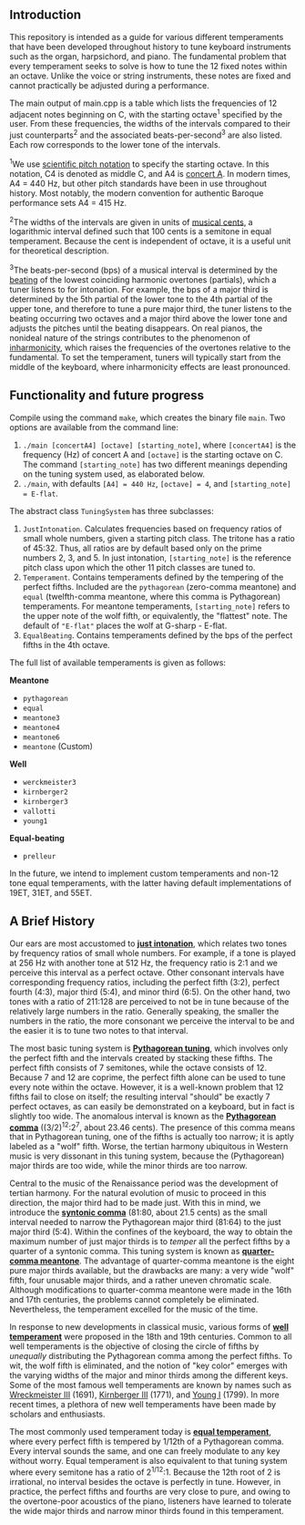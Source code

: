 ## Introduction

This repository is intended as a guide for various different temperaments that have been developed throughout history to tune keyboard instruments such as the organ, harpsichord, and piano. The fundamental problem that every temperament seeks to solve is how to tune the 12 fixed notes within an octave. Unlike the voice or string instruments, these notes are fixed and cannot practically be adjusted during a performance.

The main output of main.cpp is a table which lists the frequencies of 12 adjacent notes beginning on C, with the starting octave<sup>1</sup> specified by the user. From these frequencies, the widths of the intervals compared to their just counterparts<sup>2</sup> and the associated beats-per-second<sup>3</sup> are also listed. Each row corresponds to the lower tone of the intervals.

<sup>1</sup>We use [scientific pitch notation](https://en.wikipedia.org/wiki/Scientific_pitch_notation) to specify the starting octave. In this notation, C4 is denoted as middle C, and A4 is [concert A](https://en.wikipedia.org/wiki/Concert_pitch). In modern times, A4 = 440 Hz, but other pitch standards have been in use throughout history. Most notably, the modern convention for authentic Baroque performance sets A4 = 415 Hz.

<sup>2</sup>The widths of the intervals are given in units of [musical cents](https://en.wikipedia.org/wiki/Cent_(music)), a logarithmic interval defined such that 100 cents is a semitone in equal temperament. Because the cent is independent of octave, it is a useful unit for theoretical description.

<sup>3</sup>The beats-per-second (bps) of a musical interval is determined by the [beating](https://en.wikipedia.org/wiki/Beat_(acoustics)) of the lowest coinciding harmonic overtones (partials), which a tuner listens to for intonation. For example, the bps of a major third is determined by the 5th partial of the lower tone to the 4th partial of the upper tone, and therefore to tune a pure major third, the tuner listens to the beating occurring two octaves and a major third above the lower tone and adjusts the pitches until the beating disappears. On real pianos, the nonideal nature of the strings contributes to the phenomenon of [inharmonicity](https://en.wikipedia.org/wiki/Inharmonicity), which raises the frequencies of the overtones relative to the fundamental. To set the temperament, tuners will typically start from the middle of the keyboard, where inharmonicity effects are least pronounced. 

## Functionality and future progress
Compile using the command ```make```, which creates the binary file ```main```. Two options are available from the command line:

1. ```./main [concertA4] [octave] [starting_note]```, where ```[concertA4]``` is the frequency (Hz) of concert A and ```[octave]``` is the starting octave on C. The command ```[starting_note]``` has two different meanings depending on the tuning system used, as elaborated below.
2. ```./main```, with defaults ```[A4] = 440 Hz```, ```[octave] = 4```, and ```[starting_note] = E-flat```.

The abstract class ```TuningSystem``` has three subclasses:

1. ```JustIntonation```. Calculates frequencies based on frequency ratios of small whole numbers, given a starting pitch class. The tritone has a ratio of 45:32. Thus, all ratios are by default based only on the prime numbers 2, 3, and 5. In just intonation, ```[starting_note]``` is the reference pitch class upon which the other 11 pitch classes are tuned to.
2. ```Temperament```. Contains temperaments defined by the tempering of the perfect fifths. Included are the ```pythagorean``` (zero-comma meantone) and ```equal``` (twelfth-comma meantone, where this comma is Pythagorean) temperaments. For meantone temperaments, ```[starting_note]``` refers to the upper note of the wolf fifth, or equivalently, the "flattest" note. The default of ```"E-flat"``` places the wolf at G-sharp - E-flat. 
3. ```EqualBeating```. Contains temperaments defined by the bps of the perfect fifths in the 4th octave.

The full list of available temperaments is given as follows:

**Meantone**
* ```pythagorean```
* ```equal```
* ```meantone3```
* ```meantone4```
* ```meantone6```
* ```meantone``` (Custom)

**Well**
* ```werckmeister3```
* ```kirnberger2```
* ```kirnberger3```
* ```vallotti```
* ```young1```

**Equal-beating**
* ```prelleur```

In the future, we intend to implement custom temperaments and non-12 tone equal temperaments, with the latter having default implementations of 19ET, 31ET, and 55ET. 

## A Brief History

Our ears are most accustomed to [**just intonation**](https://en.wikipedia.org/wiki/Just_intonation), which relates two tones by frequency ratios of small whole numbers. For example, if a tone is played at 256 Hz with another tone at 512 Hz, the frequency ratio is 2:1 and we perceive this interval as a perfect octave. Other consonant intervals have corresponding frequency ratios, including the perfect fifth (3:2), perfect fourth (4:3), major third (5:4), and minor third (6:5). On the other hand, two tones with a ratio of 211:128 are perceived to not be in tune because of the relatively large numbers in the ratio. Generally speaking, the smaller the numbers in the ratio, the more consonant we perceive the interval to be and the easier it is to tune two notes to that interval.

The most basic tuning system is [**Pythagorean tuning**](https://en.wikipedia.org/wiki/Pythagorean_tuning), which involves only the perfect fifth and the intervals created by stacking these fifths. The perfect fifth consists of 7 semitones, while the octave consists of 12. Because 7 and 12 are coprime, the perfect fifth alone can be used to tune every note within the octave. However, it is a well-known problem that 12 fifths fail to close on itself; the resulting interval "should" be exactly 7 perfect octaves, as can easily be demonstrated on a keyboard, but in fact is slightly too wide. The anomalous interval is known as the [**Pythagorean comma**](https://en.wikipedia.org/wiki/Pythagorean_comma) ((3/2)<sup>12</sup>:2<sup>7</sup>, about 23.46 cents). The presence of this comma means that in Pythagorean tuning, one of the fifths is actually too narrow; it is aptly labeled as a "wolf" fifth. Worse, the tertian harmony ubiquitous in Western music is very dissonant in this tuning system, because the (Pythagorean) major thirds are too wide, while the minor thirds are too narrow.

Central to the music of the Renaissance period was the development of tertian harmony. For the natural evolution of music to proceed in this direction, the major third had to be made just. With this in mind, we introduce the [**syntonic comma**](https://en.wikipedia.org/wiki/Syntonic_comma) (81:80, about 21.5 cents) as the small interval needed to narrow the Pythagorean major third (81:64) to the just major third (5:4). Within the confines of the keyboard, the way to obtain the maximum number of just major thirds is to *temper* all the perfect fifths by a quarter of a syntonic comma. This tuning system is known as [**quarter-comma meantone**](https://en.wikipedia.org/wiki/Quarter-comma_meantone). The advantage of quarter-comma meantone is the eight pure major thirds available, but the drawbacks are many: a very wide "wolf" fifth, four unusable major thirds, and a rather uneven chromatic scale. Although modifications to quarter-comma meantone were made in the 16th and 17th centuries, the problems cannot completely be eliminated. Nevertheless, the temperament excelled for the music of the time.

In response to new developments in classical music, various forms of [**well temperament**](https://en.wikipedia.org/wiki/Well_temperament) were proposed in the 18th and 19th centuries. Common to all well temperaments is the objective of closing the circle of fifths by *unequally* distributing the Pythagorean comma among the perfect fifths. To wit, the wolf fifth is eliminated, and the notion of "key color" emerges with the varying widths of the major and minor thirds among the different keys. Some of the most famous well temperaments are known by names such as [Wreckmeister III](https://en.wikipedia.org/wiki/Werckmeister_temperament) (1691), [Kirnberger III](https://en.wikipedia.org/wiki/Kirnberger_temperament) (1771), and [Young I](https://en.wikipedia.org/wiki/Young_temperament) (1799). In more recent times, a plethora of new well temperaments have been made by scholars and enthusiasts.

The most commonly used temperament today is [**equal temperament**](https://en.wikipedia.org/wiki/Equal_temperament), where every perfect fifth is tempered by 1/12th of a Pythagorean comma. Every interval sounds the same, and one can freely modulate to any key without worry. Equal temperament is also equivalent to that tuning system where every semitone has a ratio of 2<sup>1/12</sup>:1. Because the 12th root of 2 is irrational, no interval besides the octave is perfectly in tune. However, in practice, the perfect fifths and fourths are very close to pure, and owing to the overtone-poor acoustics of the piano, listeners have learned to tolerate the wide major thirds and narrow minor thirds found in this temperament.
